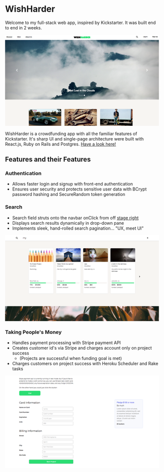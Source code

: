 # WishHarder

Welcome to my full-stack web app, inspired by Kickstarter. It was built end to end in 2 weeks.

![Cover photo](/cover-shot.png)

WishHarder is a crowdfunding app with all the familiar features of Kickstarter. It's sharp UI and single-page architecture were built with React.js, Ruby on Rails and Postgres.
[Have a look here!][heroku]

[heroku]: http://www.wishharder.com

## Features and their Features

### Authentication

- Allows faster login and signup with front-end authentication
- Ensures user security and protects sensitive user data with BCrypt password hashing and SecureRandom token generation


### Search

- Search field struts onto the navbar onClick from off [stage right][stage]
- Displays search results dynamically in drop-down pane
- Implements sleek, hand-rolled search pagination... "UX, meet UI"

[stage]: https://en.wikipedia.org/wiki/Blocking_(stage)#Stage_directions
![Search pane](/search-pane.png)

### Taking People's Money

- Handles payment processing with Stripe payment API
- Creates customer id's via Stripe and charges account only on project success
  - (Projects are successful when funding goal is met)
- Charges customers on project success with Heroku Scheduler and Rake tasks

![payment page](/stripe-screen.png)

